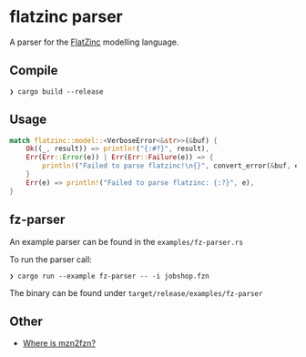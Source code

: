# flatzinc parser

A parser for the [FlatZinc](https://www.minizinc.org/doc-2.4.1/en/fzn-spec.html#specification-of-flatzinc) modelling language.

## Compile

```text
❯ cargo build --release
```

## Usage

```rust
match flatzinc::model::<VerboseError<&str>>(&buf) {
    Ok((_, result)) => println!("{:#?}", result),
    Err(Err::Error(e)) | Err(Err::Failure(e)) => {
        println!("Failed to parse flatzinc!\n{}", convert_error(&buf, e))
    }
    Err(e) => println!("Failed to parse flatzinc: {:?}", e),
}
```

## fz-parser

An example parser can be found in the `examples/fz-parser.rs`

To run the parser call:

```text
❯ cargo run --example fz-parser -- -i jobshop.fzn
```

The binary can be found under `target/release/examples/fz-parser`

## Other

- [Where is mzn2fzn?](https://github.com/MiniZinc/libminizinc/issues/342)